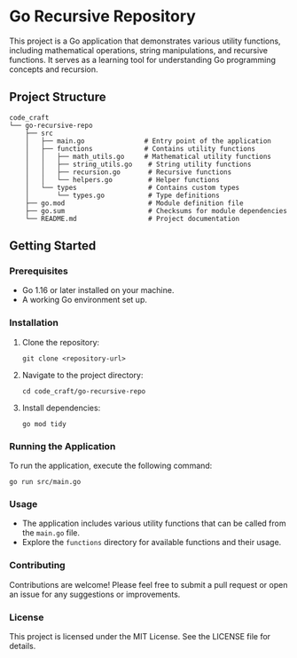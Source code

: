 # Go Recursive Repository

This project is a Go application that demonstrates various utility functions, including mathematical operations, string manipulations, and recursive functions. It serves as a learning tool for understanding Go programming concepts and recursion.

## Project Structure

```
code_craft
└── go-recursive-repo
    ├── src
    │   ├── main.go               # Entry point of the application
    │   ├── functions             # Contains utility functions
    │   │   ├── math_utils.go     # Mathematical utility functions
    │   │   ├── string_utils.go    # String utility functions
    │   │   ├── recursion.go       # Recursive functions
    │   │   └── helpers.go         # Helper functions
    │   └── types                  # Contains custom types
    │       └── types.go           # Type definitions
    ├── go.mod                     # Module definition file
    ├── go.sum                     # Checksums for module dependencies
    └── README.md                  # Project documentation
```

## Getting Started

### Prerequisites

- Go 1.16 or later installed on your machine.
- A working Go environment set up.

### Installation

1. Clone the repository:

   ```
   git clone <repository-url>
   ```

2. Navigate to the project directory:

   ```
   cd code_craft/go-recursive-repo
   ```

3. Install dependencies:

   ```
   go mod tidy
   ```

### Running the Application

To run the application, execute the following command:

```
go run src/main.go
```

### Usage

- The application includes various utility functions that can be called from the `main.go` file.
- Explore the `functions` directory for available functions and their usage.

### Contributing

Contributions are welcome! Please feel free to submit a pull request or open an issue for any suggestions or improvements.

### License

This project is licensed under the MIT License. See the LICENSE file for details.